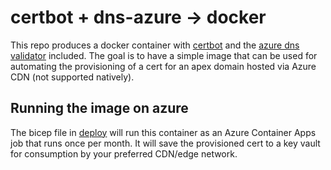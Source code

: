 # certbot + dns-azure -> docker
This repo produces a docker container with [certbot](https://github.com/certbot/certbot) and the [azure dns validator](https://github.com/terricain/certbot-dns-azure) included. The goal is to have a simple image that can be used for automating the provisioning of a cert for an apex domain hosted via Azure CDN (not supported natively).

## Running the image on azure
The bicep file in [deploy](/deploy/main.bicep) will run this container as an Azure Container Apps job that runs once per month. It will save the provisioned cert to a key vault for consumption by your preferred CDN/edge network.
